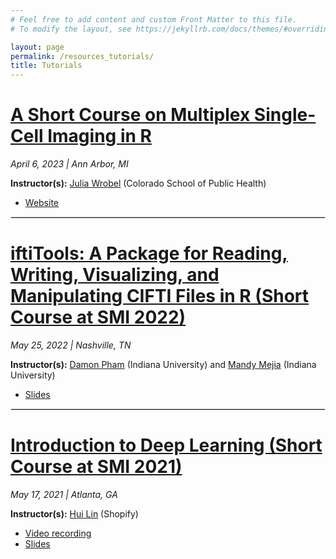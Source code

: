 ```yaml
---
# Feel free to add content and custom Front Matter to this file.
# To modify the layout, see https://jekyllrb.com/docs/themes/#overriding-theme-defaults

layout: page
permalink: /resources_tutorials/
title: Tutorials
---
```


[A Short Course on Multiplex Single-Cell Imaging in R](http://juliawrobel.com/MI_tutorial/)
===============
<i><i class="fa fa-calendar" aria-hidden="true"></i> April 6, 2023 | Ann Arbor, MI</i>

<b>Instructor(s):</b> [Julia Wrobel](http://juliawrobel.com/) (Colorado School of Public Health)
- [Website](http://juliawrobel.com/MI_tutorial/)

<hr style="border:1px solid #DEDEDE">

[iftiTools: A Package for Reading, Writing, Visualizing, and Manipulating CIFTI Files in R (Short Course at SMI 2022)](https://github.com/damondpham/ciftiTools-demo-SMI-2022/) 
===============
<i><i class="fa fa-calendar" aria-hidden="true"></i> May 25, 2022 | Nashville, TN</i>

<b>Instructor(s):</b> [Damon Pham](https://damondpham.github.io/) (Indiana University) and [Mandy Mejia](https://mandymejia.com/) (Indiana University)
- [Slides](https://github.com/damondpham/ciftiTools-demo-SMI-2022/)

<hr style="border:1px solid #DEDEDE">

[Introduction to Deep Learning (Short Course at SMI 2021)](https://smi2021emory.github.io/Program/docs/short-course.html)
===============
<i><i class="fa fa-calendar" aria-hidden="true"></i> May 17, 2021 | Atlanta, GA</i>

<b>Instructor(s):</b> [Hui Lin](https://smi2021emory.github.io/Program/docs/short-course.html) (Shopify)
- [Video recording](https://www.youtube.com/watch?v=5vNPm7Akp9U&list=PLwENUD1LkzXLXYGi5zItDMJLIxDF01WVw&index=2) 
- [Slides](https://smi2021.scientistcafe.com/)




